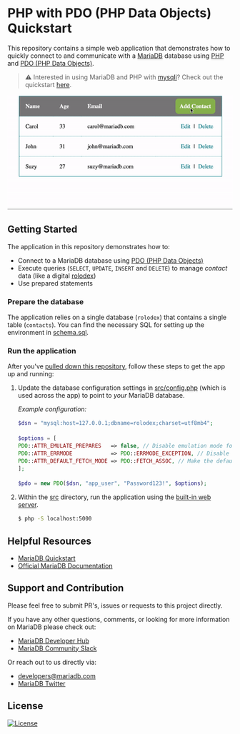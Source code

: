 # PHP with PDO (PHP Data Objects) Quickstart

This repository contains a simple web application that demonstrates how to quickly connect to and communicate with a [MariaDB](https://mariadb.com) database using [PHP](https://www.php.net/) and [PDO (PHP Data Objects)](https://www.php.net/manual/en/book.pdo.php). 

> ⚠️ Interested in using MariaDB and PHP with [mysqli](https://www.php.net/manual/en/book.mysqli.php)? Check out the quickstart [here](https://github.com/mariadb-developers/php-quickstart).

<p align="center" spacing="10">
    <kbd>
        <img src="media/demo.gif" />
    </kbd>
</p>

## Getting Started

The application in this repository demonstrates how to:

* Connect to a MariaDB database using [PDO (PHP Data Objects)](https://www.php.net/manual/en/book.pdo.php)
* Execute queries (`SELECT`, `UPDATE`, `INSERT` and `DELETE`) to manage _contact_ data (like a digital [rolodex](https://en.wikipedia.org/wiki/Rolodex))
* Use prepared statements

### Prepare the database

The application relies on a single database (`rolodex`) that contains a single table (`contacts`). You can find the necessary SQL for setting up the environment in [schema.sql](schema.sql).

### Run the application

After you've [pulled down this repository](https://git-scm.com/docs/git-clone), follow these steps to get the app up and running:

1. Update the database configuration settings in [src/config.php](src/config.php) (which is used across the app) to point to _your_ MariaDB database.

    _Example configuration:_

    ```php
    $dsn = "mysql:host=127.0.0.1;dbname=rolodex;charset=utf8mb4";

    $options = [
    PDO::ATTR_EMULATE_PREPARES   => false, // Disable emulation mode for "real" prepared statements
    PDO::ATTR_ERRMODE            => PDO::ERRMODE_EXCEPTION, // Disable errors in the form of exceptions
    PDO::ATTR_DEFAULT_FETCH_MODE => PDO::FETCH_ASSOC, // Make the default fetch be an associative array
    ];

    $pdo = new PDO($dsn, "app_user", "Password123!", $options);
    ```

2. Within the [src](src) directory, run the application using the [built-in web server](https://www.php.net/manual/en/features.commandline.webserver.php).

    ```bash
    $ php -S localhost:5000
    ```

## Helpful Resources

* [MariaDB Quickstart](https://github.com/mariadb-developers/mariadb-getting-started)
* [Official MariaDB Documentation](https://mariadb.com/docs)

## Support and Contribution

Please feel free to submit PR's, issues or requests to this project directly.

If you have any other questions, comments, or looking for more information on MariaDB please check out:

* [MariaDB Developer Hub](https://mariadb.com/developers)
* [MariaDB Community Slack](https://r.mariadb.com/join-community-slack)

Or reach out to us directly via:

* [developers@mariadb.com](mailto:developers@mariadb.com)
* [MariaDB Twitter](https://twitter.com/mariadb)

## License <a name="license"></a>
[![License](https://img.shields.io/badge/License-MIT-blue.svg?style=plastic)](https://opensource.org/licenses/MIT)